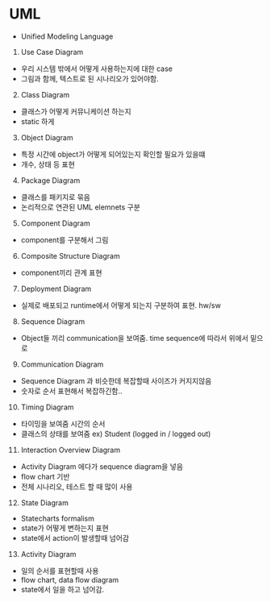 # UML
- Unified Modeling Language

1. Use Case Diagram
- 우리 시스템 밖에서 어떻게 사용하는지에 대한 case
- 그림과 함께, 텍스트로 된 시나리오가 있어야함.

2. Class Diagram
- 클래스가 어떻게 커뮤니케이션 하는지
- static 하게 

3. Object Diagram
- 특정 시간에 object가 어떻게 되어있는지 확인할 필요가 있을떄
- 개수, 상태 등 표현

4. Package Diagram
- 클래스를 패키지로 묶음
- 논리적으로 연관된 UML elemnets 구분

5. Component Diagram
- component를 구분해서 그림

6. Composite Structure Diagram
- component끼리 관계 표현

7. Deployment Diagram
- 실제로 배포되고 runtime에서 어떻게 되는지 구분하여 표현. hw/sw

8. Sequence Diagram
- Object들 끼리 communication을 보여줌. time sequence에 따라서 위에서 밑으로

9. Communication Diagram
- Sequence Diagram 과 비슷한데 복잡할때 사이즈가 커지지않음
- 숫자로 순서 표현해서 복잡하긴함..

10. Timing Diagram
- 타이밍을 보여줌 시간의 순서
- 클래스의 상태를 보여줌 ex) Student (logged in / logged out)

11. Interaction Overview Diagram
- Activity Diagram 에다가 sequence diagram을 넣음
- flow chart 기반
- 전체 시나리오, 테스트 할 때 많이 사용

12. State Diagram
- Statecharts formalism
- state가 어떻게 변하는지 표현
- state에서 action이 발생할때 넘어감

13. Activity Diagram
- 일의 순서를 표현할때 사용
- flow chart, data flow diagram
- state에서 일을 하고 넘어감.